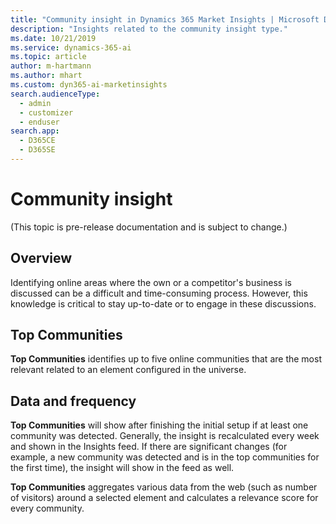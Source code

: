 ```yaml
---
title: "Community insight in Dynamics 365 Market Insights | Microsoft Docs"
description: "Insights related to the community insight type."
ms.date: 10/21/2019
ms.service: dynamics-365-ai
ms.topic: article
author: m-hartmann
ms.author: mhart
ms.custom: dyn365-ai-marketinsights
search.audienceType: 
  - admin
  - customizer
  - enduser
search.app: 
  - D365CE
  - D365SE
---
```


# Community insight

(This topic is pre-release documentation and is subject to change.)

## Overview

Identifying online areas where the own or a competitor's business is discussed can be a difficult and time-consuming process. However, this knowledge is critical to stay up-to-date or to engage in these discussions.  

## Top Communities

**Top Communities** identifies up to five online communities that are the most relevant related to an element configured in the universe.  

## Data and frequency

**Top Communities** will show after finishing the initial setup if at least one community was detected. Generally, the insight is recalculated every week and shown in the Insights feed. If there are significant changes (for example, a new community was detected and is in the top communities for the first time), the insight will show in the feed as well. 

**Top Communities** aggregates various data from the web (such as number of visitors) around a selected element and calculates a relevance score for every community. 
